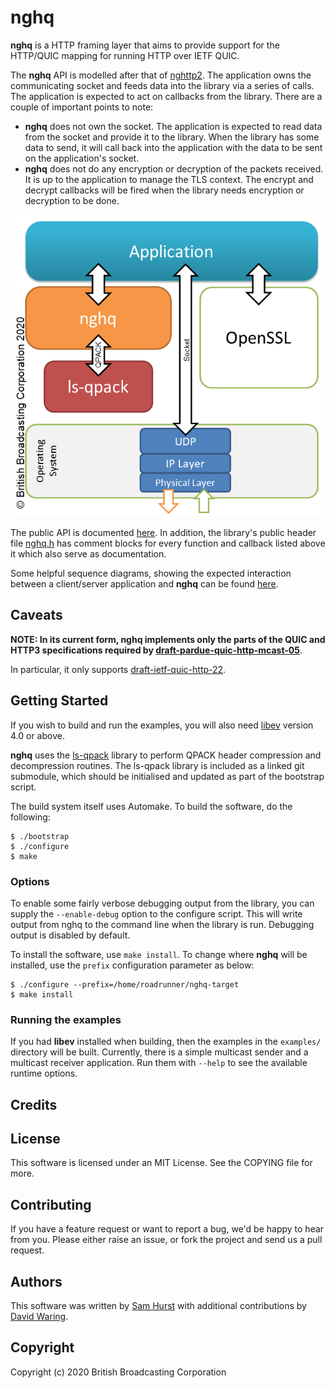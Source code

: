 # nghq

**nghq** is a HTTP framing layer that aims to provide support for the
HTTP/QUIC mapping for running HTTP over IETF QUIC.

The **nghq** API is modelled after that of
[nghttp2](https://nghttp2.org/documentation/). The application owns the
communicating socket and feeds data into the library via a series of calls.
The application is expected to act on callbacks from the library. There are a
couple of important points to note:

* **nghq** does not own the socket. The application is expected to read data
from the socket and provide it to the library. When the library has some data
to send, it will call back into the application with the data to be sent on the
application's socket.
* **nghq** does not do any encryption or decryption of the packets received.
It is up to the application to manage the TLS context. The encrypt and decrypt
callbacks will be fired when the library needs encryption or decryption to be
done.

![nghq diagram](docs/nghq-libs-web.png)

The public API is documented [here](docs/public-api.md). In addition, the
library's public header file [nghq.h](include/nghq/nghq.h) has comment blocks
for every function and callback listed above it which also serve as
documentation.

Some helpful sequence diagrams, showing the expected interaction between a
client/server application and **nghq** can be found
[here](docs/sequence-diagrams.md).

## Caveats

**NOTE: In its current form, nghq implements only the parts of the QUIC and HTTP3 specifications required by [draft-pardue-quic-http-mcast-05](https://tools.ietf.org/html/draft-pardue-quic-http-mcast-05)**.

In particular, it only supports [draft-ietf-quic-http-22](https://tools.ietf.org/html/draft-ietf-quic-http-22).

## Getting Started

If you wish to build and run the examples, you will also need
[libev](http://software.schmorp.de/pkg/libev.html) version 4.0 or above.

**nghq** uses the [ls-qpack](https://github.com/litespeedtech/ls-qpack) library to perform QPACK header compression and decompression routines. The ls-qpack library is included as a linked git submodule, which should be initialised and updated as part of the bootstrap script.

The build system itself uses Automake. To build the software, do the following:

    $ ./bootstrap
    $ ./configure
    $ make

### Options

To enable some fairly verbose debugging output from the library, you can supply
the `--enable-debug` option to the configure script. This will write output
from nghq to the command line when the library is run.
Debugging output is disabled by default.

To install the software, use `make install`. To change where **nghq** will be
installed, use the `prefix` configuration parameter as below:

    $ ./configure --prefix=/home/roadrunner/nghq-target
    $ make install

### Running the examples

If you had **libev** installed when building, then the examples in the
`examples/` directory will be built. Currently, there is a simple multicast
sender and a multicast receiver application. Run them with `--help` to see the
available runtime options.

## Credits

## License

This software is licensed under an MIT License. See the COPYING file for more.

## Contributing

If you have a feature request or want to report a bug, we'd be happy to hear
from you. Please either raise an issue, or fork the project and send us a pull
request.

## Authors

This software was written by [Sam Hurst](https://github.com/samhurst) with
additional contributions by [David Waring](https://github.com/davidjwbbc).

## Copyright

Copyright (c) 2020 British Broadcasting Corporation

